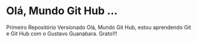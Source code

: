 # Olá, Mundo Git Hub ...
 Primeiro Repositório Versionado
 Olá, Mundo Git Hub, estou aprendendo Git e Git Hub com o Gustavo Guanabara. Grato!!!
